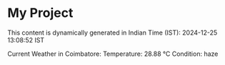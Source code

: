 # My Project

This content is dynamically generated in Indian Time (IST): 2024-12-25 13:08:52 IST


Current Weather in Coimbatore:
Temperature: 28.88 °C
Condition: haze
